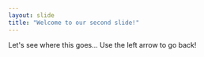 ```yaml
---
layout: slide
title: "Welcome to our second slide!"
---
```

Let's see where this goes...
Use the left arrow to go back!

